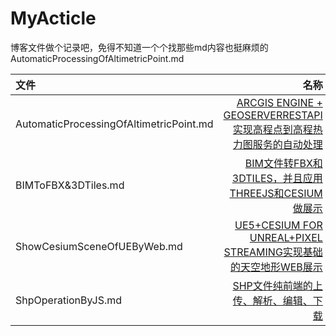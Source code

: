 # MyActicle
博客文件做个记录吧，免得不知道一个个找那些md内容也挺麻烦的
AutomaticProcessingOfAltimetricPoint.md

| 文件 | 名称 |
| :-----| ----: |
| AutomaticProcessingOfAltimetricPoint.md | [ARCGIS ENGINE + GEOSERVERRESTAPI实现高程点到高程热力图服务的自动处理](https://gitpress.io/@wshacticle/AutomaticProcessingOfAltimetricPoint) |
| BIMToFBX&3DTiles.md | [BIM文件转FBX和3DTILES，并且应用THREEJS和CESIUM做展示](https://gitpress.io/@wshacticle/BIMToFBX&3DTiles) |
| ShowCesiumSceneOfUEByWeb.md | [UE5+CESIUM FOR UNREAL+PIXEL STREAMING实现基础的天空地形WEB展示](https://gitpress.io/@wshacticle/ShowCesiumSceneOfUEByWeb) |
| ShpOperationByJS.md | [SHP文件纯前端的上传、解析、编辑、下载](https://gitpress.io/@wshacticle/ShpOperationByJS) |